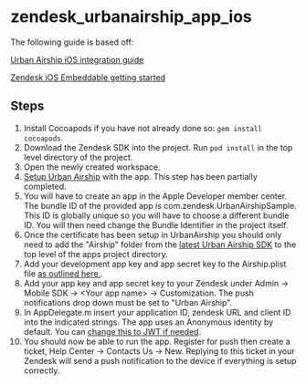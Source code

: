 # zendesk_urbanairship_app_ios

The following guide is based off:

[Urban Airship iOS integration guide](http://docs.urbanairship.com/platform/ios.html)

[Zendesk iOS Embeddable getting started](https://developer.zendesk.com/embeddables/docs/ios/gettingstarted)

## Steps
1. Install Cocoapods if you have not already done so: `gem install cocoapods`.
2. Download the Zendesk SDK into the project. Run `pod install` in the top level directory of the project.
3. Open the newly created workspace.
4. [Setup Urban Airship](http://docs.urbanairship.com/platform/ios.html#apple-setup) with the app. This step has been partially completed.
  1. You will have to create an app in the Apple Developer member center. The bundle ID of the provided app is com.zendesk.UrbanAirshipSample. This ID is globally unique so you will have to choose a different bundle ID. You will then need change the Bundle Identifier in the project itself.
  2. Once the certificate has been setup in UrbanAirship you should only need to add the "Airship" folder from the [latest Urban Airship SDK](http://com.urbanairship.filereleases.s3.amazonaws.com/libUAirship-latest.zip) to the top level of the apps project directory.
  3. Add your development app key and app secret key to the Airship.plist file [as outlined here.](http://docs.urbanairship.com/platform/ios.html#create-airshipconfig-plist). 
5. Add your app key and app secret key to your Zendesk under Admin -> Mobile SDK -> \<Your app name> -> Customization. The push notifications drop down must be set to "Urban Airship".
6. In AppDelegate.m insert your application ID, zendesk URL and client ID into the indicated strings. The app uses an Anonymous identity by default. You can [change this to JWT if needed](https://developer.zendesk.com/embeddables/docs/ios/gettingstarted#authenticating-zendesk-users).
7.  You should now be able to run the app. Register for push then create a ticket, Help Center -> Contacts Us -> New. Replying to this ticket in your Zendesk will send a push notification to the device if everything is setup correctly.
